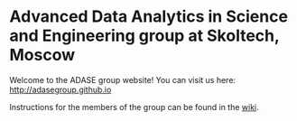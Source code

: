 # Advanced Data Analytics in Science and Engineering group at Skoltech, Moscow
Welcome to the ADASE group website!
You can visit us here: http://adasegroup.github.io

Instructions for the members of the group can be found in the
[wiki](https://github.com/adasegroup/adasegroup.github.io/wiki).
